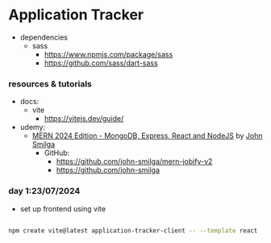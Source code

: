 # Application Tracker

- dependencies
  - sass
    - https://www.npmjs.com/package/sass
    - https://github.com/sass/dart-sass

### resources & tutorials

- docs:
  - vite
    - https://vitejs.dev/guide/
- udemy:
  - [MERN 2024 Edition - MongoDB, Express, React and NodeJS](https://www.udemy.com/course/mern-stack-course-mongodb-express-react-and-nodejs/) by [John Smilga](https://www.udemy.com/user/janis-smilga-3/)
    - GitHub:
      - https://github.com/john-smilga/mern-jobify-v2
      - https://github.com/john-smilga

### day 1:23/07/2024

- set up frontend using vite

```zsh

npm create vite@latest application-tracker-client -- --template react

```
